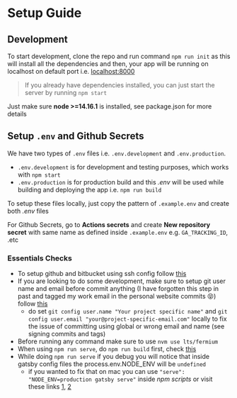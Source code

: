 # Setup Guide

## Development

To start development, clone the repo and run command `npm run init` as this will install all the dependencies and then, your app will be running on localhost on default port i.e. [localhost:8000](https://localhost:8000)

> If you already have dependencies installed, you can just start the server by running `npm start`

Just make sure **node >=14.16.1** is installed, see package.json for more details

## Setup `.env` and Github Secrets
We have two types of `.env` files i.e. `.env.development` and `.env.production`.
- `.env.development` is for development and testing purposes, which works with `npm start`
- `.env.production` is for production build and this *.env* will be used while building and deploying the app i.e. `npm run build`

To setup these files locally, just copy the pattern of `.example.env` and create both *.env* files

For Github Secrets, go to **Actions secrets** and create **New repository secret** with same name as defined inside `.example.env` e.g. `GA_TRACKING_ID`, .etc

### Essentials Checks

- To setup github and bitbucket using ssh config follow [this](https://gist.github.com/rosswd/e1afd2b0b0d515517eac#gistcomment-1709305)
- If you are looking to do some development, make sure to setup git user name and email before commit anything (I have forgotten this step in past and tagged my work email in the personal website commits 😝) follow [this](https://docs.github.com/en/account-and-profile/setting-up-and-managing-your-github-user-account/managing-email-preferences/setting-your-commit-email-address#setting-your-email-address-for-a-single-repository)
    - do set `git config user.name "Your project specific name"` and  `git config user.email "your@project-specific-email.com"` locally to fix the issue of committing using global or wrong email and name (see signing commits and tags)
- Before running any command make sure to use `nvm use lts/fermium`
- When using `npm run serve`, do `npm run build` first, check [this](https://github.com/gatsbyjs/gatsby/issues/3896)
- While doing `npm run serve` if you debug you will notice that inside gatsby config files the process.env.NODE_ENV will be `undefined`
  - if you wanted to fix that on mac you can use `"serve": "NODE_ENV=production gatsby serve"` inside _npm scripts_ or visit these links [1](https://github.com/gatsbyjs/gatsby/issues/3896), [2](https://spectrum.chat/gatsby-js/general/node-env-undefined-with-gatsby-serve~90bd8a7e-8028-4aa3-b68e-ab7052d0b06a)

